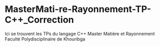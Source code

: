 # MasterMati-re-Rayonnement-TP-C++_Correction
Ici se trouvent les TPs du langage C++ 
Master Matière et Rayonnement
Faculté Polydisciplinaire de Khouribga
